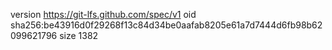 version https://git-lfs.github.com/spec/v1
oid sha256:be43916d0f29268f13c84d34be0aafab8205e61a7d7444d6fb98b62099621796
size 1382
